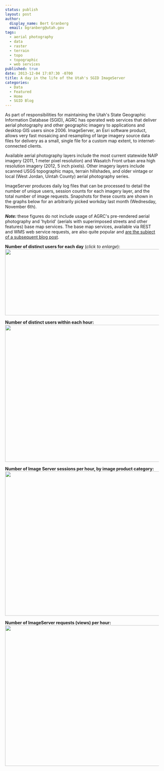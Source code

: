 ```yaml
---
status: publish
layout: post
author:
  display_name: Bert Granberg
  email: bgranberg@utah.gov
tags:
  - aerial photography
  - data
  - raster
  - terrain
  - topo
  - topographic
  - web services
published: true
date: 2013-12-04 17:07:30 -0700
title: A day in the life of the Utah's SGID ImageServer
categories:
  - Data
  - Featured
  - Home
  - SGID Blog
---
```

<p>As part of responsibilities for maintaining the Utah's State Geographic Information Database (SGID),  AGRC has operated web services that deliver aerial photography and other geographic imagery to applications and desktop GIS users since 2006. ImageServer, an Esri software product, allows very fast mosaicing and resampling of large imagery source data files for delivery as a small, single file  for a custom map extent, to internet-connected clients.</p>
<p>Available aerial photography layers include the most current statewide NAIP imagery (2011, 1 meter pixel resolution) and Wasatch Front urban area high resolution imagery (2012, 5 inch pixels). Other imagery layers include scanned USGS topographic maps, terrain hillshades, and older vintage or local (West Jordan, Uintah County) aerial photography series.</p>
<p>ImageServer produces daily log files that can be processed to detail the number of unique users, session counts for each imagery layer, and the total number of image requests. Snapshots for these counts are shown in the graphs below for an arbitrarily picked workday last month (Wednesday, November 6th).</p>
<p><strong><em>Note: </em></strong>these figures do not include usage of AGRC's pre-rendered aerial photography and 'hybrid' (aerials with superimposed streets and other features) base map services. The base map services, available via REST and WMS web service requests, are also quite popular and <a href="{{ "/a-day-in-the-life-of-utahs-arcgis-server-base-maps" | prepend: site.baseurl }}">are the subject of a subsequent blog post</a>.</p>
<p><strong>Number of distinct users for each day</strong> (<em>click to enlarge</em>):<br />
<a href="{{ "/downloads/UsersPerDay.png" | prepend: site.baseurl }}"><img src="{{ "/images/uniqueusersperday.png" | prepend: site.baseurl }}" alt="" title="UsersPerDay" width="600" height="216" class="aligncenter size-medium wp-image-14211" /></a></p>
<p><strong>Number of distinct users within each hour:</strong><br />
<a href="{{ "/downloads/Users11062013.png" | prepend: site.baseurl }}"><img src="{{ "/images/Users11062013.png" | prepend: site.baseurl }}" alt="" title="Users11062013" width="585" height="447" class="aligncenter size-full wp-image-14200" /></a></p>
<p><strong>Number of Image Server sessions per hour, by image product category:</strong><br />
<a href="{{ "/downloads/sessions11062013.png" | prepend: site.baseurl }}"><img src="{{ "/images/sessions11062013.png" | prepend: site.baseurl }}" alt="" title="sessions11062013" width="695" height="471" class="aligncenter size-full wp-image-14201" /></a></p>
<p><strong>Number of ImageServer requests (views) per hour:</strong><br />
<a href="{{ "/downloads/Requests11062013.png" | prepend: site.baseurl }}"><img src="{{ "/images/Requests11062013.png" | prepend: site.baseurl }}" alt="" title="Requests11062013" width="567" height="459" class="aligncenter size-full wp-image-14202" /></a></p>
